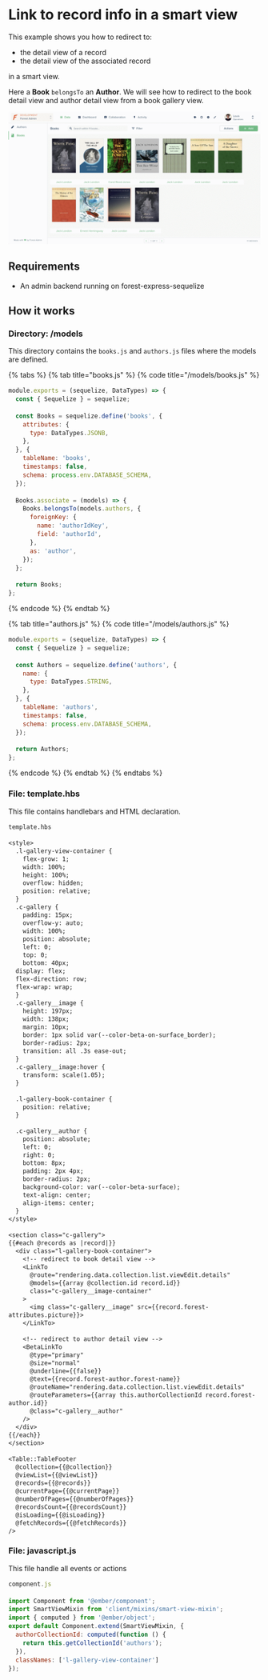 # Link to record info in a smart view

This example shows you how to redirect to:

* the detail view of a record
* the detail view of the associated record

in a smart view.

Here a **Book** `belongsTo` an **Author**. We will see how to redirect to the book detail view and author detail view from a book gallery view.

![](../.gitbook/assets/gallery-view.gif)

## Requirements

* An admin backend running on forest-express-sequelize

## How it works

### Directory: /models

This directory contains the `books.js` and `authors.js` files where the models are defined. 

{% tabs %}
{% tab title="books.js" %}
{% code title="/models/books.js" %}
```javascript
module.exports = (sequelize, DataTypes) => {
  const { Sequelize } = sequelize;

  const Books = sequelize.define('books', {
    attributes: {
      type: DataTypes.JSONB,
    },
  }, {
    tableName: 'books',
    timestamps: false,
    schema: process.env.DATABASE_SCHEMA,
  });

  Books.associate = (models) => {
    Books.belongsTo(models.authors, {
      foreignKey: {
        name: 'authorIdKey',
        field: 'authorId',
      },
      as: 'author',
    });
  };

  return Books;
};
```
{% endcode %}
{% endtab %}

{% tab title="authors.js" %}
{% code title="/models/authors.js" %}
```javascript
module.exports = (sequelize, DataTypes) => {
  const { Sequelize } = sequelize;

  const Authors = sequelize.define('authors', {
    name: {
      type: DataTypes.STRING,
    },
  }, {
    tableName: 'authors',
    timestamps: false,
    schema: process.env.DATABASE_SCHEMA,
  });

  return Authors;
};
```
{% endcode %}
{% endtab %}
{% endtabs %}

### File: template.hbs

This file contains handlebars and HTML declaration.

```markup
template.hbs

<style>
  .l-gallery-view-container {
    flex-grow: 1;
    width: 100%;
    height: 100%;
    overflow: hidden;
    position: relative;
  }
  .c-gallery {
    padding: 15px;
    overflow-y: auto;
    width: 100%;
    position: absolute;
    left: 0;
    top: 0;
    bottom: 40px;
  display: flex;
  flex-direction: row;
  flex-wrap: wrap;
  }
  .c-gallery__image {
    height: 197px;
    width: 138px;
    margin: 10px;
    border: 1px solid var(--color-beta-on-surface_border);
    border-radius: 2px;
    transition: all .3s ease-out;
  }
  .c-gallery__image:hover {
    transform: scale(1.05);
  }

  .l-gallery-book-container {
    position: relative;
  }

  .c-gallery__author {
    position: absolute;
    left: 0;
    right: 0;
    bottom: 8px;
    padding: 2px 4px;
    border-radius: 2px;
    background-color: var(--color-beta-surface);
    text-align: center;
    align-items: center;
  }
</style>

<section class="c-gallery">
{{#each @records as |record|}}
  <div class="l-gallery-book-container">
    <!-- redirect to book detail view -->
    <LinkTo
      @route="rendering.data.collection.list.viewEdit.details"
      @models={{array @collection.id record.id}}
      class="c-gallery__image-container"
    >
      <img class="c-gallery__image" src={{record.forest-attributes.picture}}>
    </LinkTo>

    <!-- redirect to author detail view -->
    <BetaLinkTo
      @type="primary"
      @size="normal"
      @underline={{false}}
      @text={{record.forest-author.forest-name}}
      @routeName="rendering.data.collection.list.viewEdit.details"
      @routeParameters={{array this.authorCollectionId record.forest-author.id}}
      @class="c-gallery__author"
    />
  </div>
{{/each}}
</section>

<Table::TableFooter
  @collection={{@collection}}
  @viewList={{@viewList}}
  @records={{@records}}
  @currentPage={{@currentPage}}
  @numberOfPages={{@numberOfPages}}
  @recordsCount={{@recordsCount}}
  @isLoading={{@isLoading}}
  @fetchRecords={{@fetchRecords}}
/>
```

### File: javascript.js

This file handle all events or actions

```javascript
component.js

import Component from '@ember/component';
import SmartViewMixin from 'client/mixins/smart-view-mixin';
import { computed } from '@ember/object';
export default Component.extend(SmartViewMixin, {
  authorCollectionId: computed(function () {
    return this.getCollectionId('authors');
  }),
  classNames: ['l-gallery-view-container']
});
```

